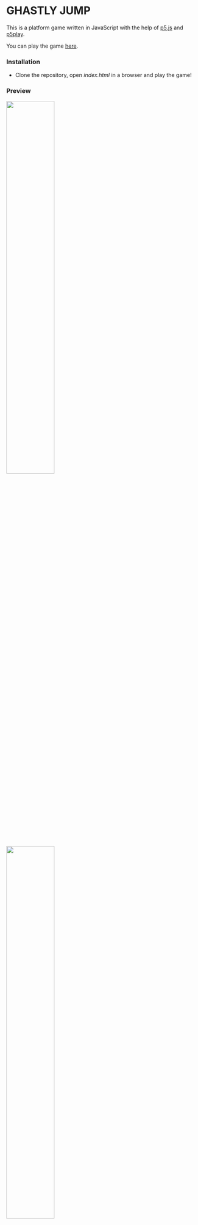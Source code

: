 # GHASTLY JUMP

This is a platform game written in JavaScript with the help of [p5.js](https://p5js.org/) and [p5play](https://molleindustria.github.io/p5.play/).

You can play the game [here](https://ghastlyjump.netlify.app/).

### Installation

- Clone the repository, open _index.html_ in a browser and play the game!

### Preview

<img src="https://i.imgur.com/TbTFIsp.png" width=50%>
<img src="https://i.imgur.com/ALojFsN.png" width=50%>

### Collaborators

- [Thomas Sönnerstam](https://github.com/ThomasSonnerstam)
- [Michaela Lundborg](https://github.com/lundborgm)

### Testers

- [Betsy Alva Soplin](https://github.com/milliebase)
- [Andreas Lindberg](https://github.com/oaflindberg)
- [Mikaela Lundsgård](https://github.com/mikaelaalu)
- [Alexander Gustafsson Flink](https://github.com/alexandergustafssonflink)
- [Viktor Puke](https://github.com/Vpuke)
- Helena Eklund
- Carl Davidson
- Joel Andersson

### Pull Request Log

<details>
    <summary>Click to expand</summary>

    - https://github.com/ThomasSonnerstam/p5js-game/pull/3
    - https://github.com/ThomasSonnerstam/p5js-game/pull/6
    - https://github.com/ThomasSonnerstam/p5js-game/pull/12

    For a full overview of all the pull requests, follow this link:
    (https://github.com/ThomasSonnerstam/p5js-game/pulls?q=is%3Apr+sort%3Aupdated-desc+is%3Aclosed)

</details>

## Code review

[Andreas Lindberg](https://github.com/oaflindberg)s notes:

- index.js, line 307 & 309. Maybe use a template literal instead of concatenation.
- index.html, line 8 to 15. Might be a personal preference thing, but instead of linking two different google fonts like this, you could do it this way instead:

  `<link href="https://fonts.googleapis.com/css2?family=Nunito:wght@400;700&family=Sigmar+One&display=swap" rel="stylesheet">`

* index.js, line 185. Not 100% sure that it was a criteria for this project, but if you add WEBGL after windowHeight in createCanvas(windowWidth, windowHeight); the game breaks.
* p5play.js, line 38. Not sure what this does, but it’s kind of consfusing. On this line, the default frame rate is set to 30. But in index.js the frame rate is set to 60. (line 183) It’s obviously working, but it’s confusing me a bit.
* I’m not able to find anything else to comment on really, the code is well written and documented. One thing I would like to add to the game is being able to choose if I want to control the character using arrows or WASD.

[Viktor Sjöblom](https://github.com/ViktorSjoblom)s notes:

* Try to divide your .js files into seperate files in order to keep the files sctructured. (eg. functions.js, data.js etc.)
* Variable and function names are consistent, and easily understood.
* Good usage of .gitignore (not including the DS_Store-file.)
* Maybe use a .editorconfig aswell? To have some standard values. Could be useful.
* Don’t forget to add a LICENSE-file to your git project. 

- Your game is really fun and this is no doubt a very well organized project. Great job!
